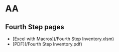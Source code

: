 # AA

## Fourth Step pages

* [Excel with Macros](/Fourth Step Inventory.xlsm)
* [PDF](/Fourth Step Inventory.pdf)

